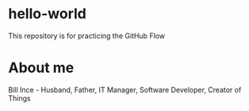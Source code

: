 # hello-world
This repository is for practicing the GitHub Flow
# About me
Bill Ince -  Husband, Father, IT Manager, Software Developer, Creator of Things
